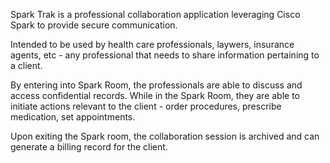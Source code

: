 Spark Trak is a professional collaboration application leveraging Cisco Spark to provide secure communication.

Intended to be used by health care professionals, laywers, insurance agents, etc - any professional that needs to share information pertaining to a client.

By entering into Spark Room, the professionals are able to discuss and access confidential records. While in the Spark Room, they are able to initiate actions relevant to the client - order procedures, prescribe medication, set appointments.

Upon exiting the Spark room, the collaboration session is archived and can generate a billing record for the client.

